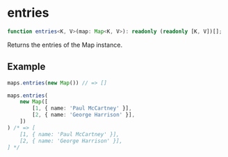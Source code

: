 # entries

```ts
function entries<K, V>(map: Map<K, V>): readonly (readonly [K, V])[];
```

Returns the entries of the Map instance.

## Example

```ts
maps.entries(new Map()) // => []
```

```ts
maps.entries(
    new Map([
        [1, { name: 'Paul McCartney' }],
        [2, { name: 'George Harrison' }],
    ])
) /* => [
    [1, { name: 'Paul McCartney' }],
    [2, { name: 'George Harrison' }],
] */
```

